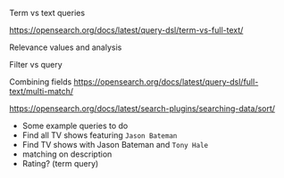 Term vs text queries

https://opensearch.org/docs/latest/query-dsl/term-vs-full-text/

Relevance values and analysis

Filter vs query

Combining fields
https://opensearch.org/docs/latest/query-dsl/full-text/multi-match/

https://opensearch.org/docs/latest/search-plugins/searching-data/sort/

* Some example queries to do
* Find all TV shows featuring `Jason Bateman`
* Find TV shows with Jason Bateman and `Tony Hale`
* matching on description
* Rating? (term query)
